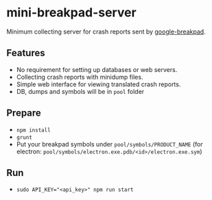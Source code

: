 # mini-breakpad-server

Minimum collecting server for crash reports sent by
[google-breakpad](https://code.google.com/p/google-breakpad/).


## Features

* No requirement for setting up databases or web servers.
* Collecting crash reports with minidump files.
* Simple web interface for viewing translated crash reports.
* DB, dumps and symbols will be in `pool` folder

## Prepare
* `npm install`
* `grunt`
* Put your breakpad symbols under `pool/symbols/PRODUCT_NAME` (for electron: `pool/symbols/electron.exe.pdb/<id>/electron.exe.sym`)

## Run
* `sudo API_KEY="<api_key>" npm run start`
